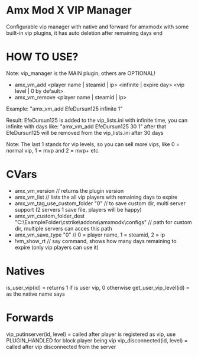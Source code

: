 # Amx Mod X VIP Manager
Configurable vip manager with native and forward for amxmodx with some built-in vip plugins, it has auto deletion after remaining days end

# HOW TO USE?
Note: vip_manager is the MAIN plugin, others are OPTIONAL!

- amx_vm_add <player name | steamid | ip> <infinite | expire day> <vip level | 0 by default>
- amx_vm_remove <player name | steamid | ip>

Example: "amx_vm_add EfeDursun125 infinite 1"

Result: EfeDursun125 is added to the vip_lists.ini with infinite time, you can infinite with days like: "amx_vm_add EfeDursun125 30 1" after that EfeDursun125 will be removed from the vip_lists.ini after 30 days

Note: The last 1 stands for vip levels, so you can sell more vips, like 0 = normal vip, 1 = mvp and 2 = mvp+ etc.

# CVars
- amx_vm_version // returns the plugin version
- amx_vm_list // lists the all vip players with remaining days to expire
- amx_vm_tag_use_custom_folder "0" // to save custom dir, multi server support (2 servers 1 save file, players will be happy)
- amx_vm_custom_folder_dest "C:\ExampleFolder\cstrike\addons\amxmodx\configs" // path for custom dir, multiple servers can acces this path
- amx_vm_save_type "0" // 0 = player name, 1 = steamid, 2 = ip
- !vm_show_rt // say command, shows how many days remaining to expire (only vip players can use it)

# Natives
is_user_vip(id) = returns 1 if is user vip, 0 otherwise
get_user_vip_level(id) = as the native name says

# Forwards
vip_putinserver(id, level) = called after player is registered as vip, use PLUGIN_HANDLED for block player being vip
vip_disconnected(id, level) = called after vip disconnected from the server
